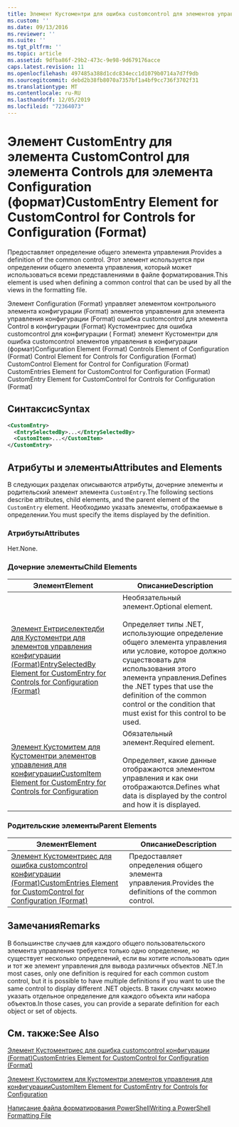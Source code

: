 ```yaml
---
title: Элемент Кустоментри для ошибка customcontrol для элементов управления конфигурации (Format) | Документация Майкрософт
ms.custom: ''
ms.date: 09/13/2016
ms.reviewer: ''
ms.suite: ''
ms.tgt_pltfrm: ''
ms.topic: article
ms.assetid: 9dfba86f-29b2-473c-9e98-9d679176acce
caps.latest.revision: 11
ms.openlocfilehash: 497485a388d1cdc834ecc1d1079b0714a7d7f9db
ms.sourcegitcommit: debd2b38fb8070a7357bf1a4bf9cc736f3702f31
ms.translationtype: MT
ms.contentlocale: ru-RU
ms.lasthandoff: 12/05/2019
ms.locfileid: "72364073"
---
```

# <a name="customentry-element-for-customcontrol-for-controls-for-configuration-format"></a><span data-ttu-id="65e13-102">Элемент CustomEntry для элемента CustomControl для элемента Controls для элемента Configuration (формат)</span><span class="sxs-lookup"><span data-stu-id="65e13-102">CustomEntry Element for CustomControl for Controls for Configuration (Format)</span></span>

<span data-ttu-id="65e13-103">Предоставляет определение общего элемента управления.</span><span class="sxs-lookup"><span data-stu-id="65e13-103">Provides a definition of the common control.</span></span> <span data-ttu-id="65e13-104">Этот элемент используется при определении общего элемента управления, который может использоваться всеми представлениями в файле форматирования.</span><span class="sxs-lookup"><span data-stu-id="65e13-104">This element is used when defining a common control that can be used by all the views in the formatting file.</span></span>

<span data-ttu-id="65e13-105">Элемент Configuration (Format) управляет элементом контрольного элемента конфигурации (Format) элементов управления для элемента управления конфигурации (Format) ошибка customcontrol для элемента Control в конфигурации (Format) Кустоментриес для ошибка customcontrol для конфигурации ( Format) элемент Кустоментри для ошибка customcontrol элементов управления в конфигурации (формат)</span><span class="sxs-lookup"><span data-stu-id="65e13-105">Configuration Element (Format) Controls Element of Configuration (Format) Control Element for Controls for Configuration (Format) CustomControl Element for Control for Configuration (Format) CustomEntries Element for CustomControl for Configuration (Format) CustomEntry Element for CustomControl for Controls for Configuration (Format)</span></span>

## <a name="syntax"></a><span data-ttu-id="65e13-106">Синтаксис</span><span class="sxs-lookup"><span data-stu-id="65e13-106">Syntax</span></span>

```xml
<CustomEntry>
  <EntrySelectedBy>...</EntrySelectedBy>
  <CustomItem>...</CustomItem>
</CustomEntry>

```

## <a name="attributes-and-elements"></a><span data-ttu-id="65e13-107">Атрибуты и элементы</span><span class="sxs-lookup"><span data-stu-id="65e13-107">Attributes and Elements</span></span>

<span data-ttu-id="65e13-108">В следующих разделах описываются атрибуты, дочерние элементы и родительский элемент элемента `CustomEntry`.</span><span class="sxs-lookup"><span data-stu-id="65e13-108">The following sections describe attributes, child elements, and the parent element of the `CustomEntry` element.</span></span> <span data-ttu-id="65e13-109">Необходимо указать элементы, отображаемые в определении.</span><span class="sxs-lookup"><span data-stu-id="65e13-109">You must specify the items displayed by the definition.</span></span>

### <a name="attributes"></a><span data-ttu-id="65e13-110">Атрибуты</span><span class="sxs-lookup"><span data-stu-id="65e13-110">Attributes</span></span>

<span data-ttu-id="65e13-111">Нет.</span><span class="sxs-lookup"><span data-stu-id="65e13-111">None.</span></span>

### <a name="child-elements"></a><span data-ttu-id="65e13-112">Дочерние элементы</span><span class="sxs-lookup"><span data-stu-id="65e13-112">Child Elements</span></span>

|<span data-ttu-id="65e13-113">Элемент</span><span class="sxs-lookup"><span data-stu-id="65e13-113">Element</span></span>|<span data-ttu-id="65e13-114">Описание</span><span class="sxs-lookup"><span data-stu-id="65e13-114">Description</span></span>|
|-------------|-----------------|
|[<span data-ttu-id="65e13-115">Элемент Ентриселектедби для Кустоментри для элементов управления конфигурации (Format)</span><span class="sxs-lookup"><span data-stu-id="65e13-115">EntrySelectedBy Element for CustomEntry for Controls for Configuration (Format)</span></span>](./entryselectedby-element-for-customentry-for-controls-for-configuration-format.md)|<span data-ttu-id="65e13-116">Необязательный элемент.</span><span class="sxs-lookup"><span data-stu-id="65e13-116">Optional element.</span></span><br /><br /> <span data-ttu-id="65e13-117">Определяет типы .NET, использующие определение общего элемента управления или условие, которое должно существовать для использования этого элемента управления.</span><span class="sxs-lookup"><span data-stu-id="65e13-117">Defines the .NET types that use the definition of the common control or the condition that must exist for this control to be used.</span></span>|
|[<span data-ttu-id="65e13-118">Элемент Кустомитем для Кустоментри элементов управления для конфигурации</span><span class="sxs-lookup"><span data-stu-id="65e13-118">CustomItem Element for CustomEntry for Controls for Configuration</span></span>](./customitem-element-for-customentry-for-controls-for-configuration-format.md)|<span data-ttu-id="65e13-119">Обязательный элемент.</span><span class="sxs-lookup"><span data-stu-id="65e13-119">Required element.</span></span><br /><br /> <span data-ttu-id="65e13-120">Определяет, какие данные отображаются элементом управления и как они отображаются.</span><span class="sxs-lookup"><span data-stu-id="65e13-120">Defines what data is displayed by the control and how it is displayed.</span></span>|

### <a name="parent-elements"></a><span data-ttu-id="65e13-121">Родительские элементы</span><span class="sxs-lookup"><span data-stu-id="65e13-121">Parent Elements</span></span>

|<span data-ttu-id="65e13-122">Элемент</span><span class="sxs-lookup"><span data-stu-id="65e13-122">Element</span></span>|<span data-ttu-id="65e13-123">Описание</span><span class="sxs-lookup"><span data-stu-id="65e13-123">Description</span></span>|
|-------------|-----------------|
|[<span data-ttu-id="65e13-124">Элемент Кустоментриес для ошибка customcontrol конфигурации (Format)</span><span class="sxs-lookup"><span data-stu-id="65e13-124">CustomEntries Element for CustomControl for Configuration (Format)</span></span>](./customentries-element-for-customcontrol-for-controls-for-configuration-format.md)|<span data-ttu-id="65e13-125">Предоставляет определения общего элемента управления.</span><span class="sxs-lookup"><span data-stu-id="65e13-125">Provides the definitions of the common control.</span></span>|

## <a name="remarks"></a><span data-ttu-id="65e13-126">Замечания</span><span class="sxs-lookup"><span data-stu-id="65e13-126">Remarks</span></span>

<span data-ttu-id="65e13-127">В большинстве случаев для каждого общего пользовательского элемента управления требуется только одно определение, но существует несколько определений, если вы хотите использовать один и тот же элемент управления для вывода различных объектов .NET.</span><span class="sxs-lookup"><span data-stu-id="65e13-127">In most cases, only one definition is required for each common custom control, but it is possible to have multiple definitions if you want to use the same control to display different .NET objects.</span></span> <span data-ttu-id="65e13-128">В таких случаях можно указать отдельное определение для каждого объекта или набора объектов.</span><span class="sxs-lookup"><span data-stu-id="65e13-128">In those cases, you can provide a separate definition for each object or set of objects.</span></span>

## <a name="see-also"></a><span data-ttu-id="65e13-129">См. также:</span><span class="sxs-lookup"><span data-stu-id="65e13-129">See Also</span></span>

[<span data-ttu-id="65e13-130">Элемент Кустоментриес для ошибка customcontrol конфигурации (Format)</span><span class="sxs-lookup"><span data-stu-id="65e13-130">CustomEntries Element for CustomControl for Configuration (Format)</span></span>](./customentries-element-for-customcontrol-for-controls-for-configuration-format.md)

[<span data-ttu-id="65e13-131">Элемент Кустомитем для Кустоментри элементов управления для конфигурации</span><span class="sxs-lookup"><span data-stu-id="65e13-131">CustomItem Element for CustomEntry for Controls for Configuration</span></span>](./customitem-element-for-customentry-for-controls-for-configuration-format.md)

[<span data-ttu-id="65e13-132">Написание файла форматирования PowerShell</span><span class="sxs-lookup"><span data-stu-id="65e13-132">Writing a PowerShell Formatting File</span></span>](./writing-a-powershell-formatting-file.md)
